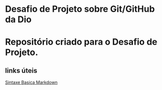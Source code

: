 # Desafio de Projeto sobre Git/GitHub da Dio
# Repositório criado para o Desafio de Projeto. 
## links úteis
[Sintaxe Basica Markdown](https://www.markdonguide.org/basic-sintax/) 

 
